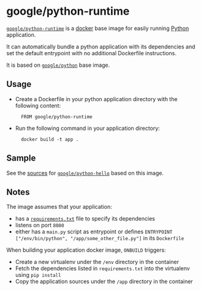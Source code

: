 # google/python-runtime

[`google/python-runtime`](https://index.docker.io/u/google/python-runtime) is a [docker](https://docker.io) base image for easily running [Python](http://python.org) application.

It can automatically bundle a python application with its dependencies and set the default entrypoint with no additional Dockerfile instructions.

It is based on [`google/python`](https://index.docker.io/u/google/python) base image.

## Usage

- Create a Dockerfile in your python application directory with the following content:

        FROM google/python-runtime

- Run the following command in your application directory:

        docker build -t app .

## Sample
  
See the [sources](/hello) for [`google/python-hello`](https://index.docker.io/u/google/python-hello) based on this image.

## Notes

The image assumes that your application:

- has a [`requirements.txt`](https://pip.pypa.io/en/latest/user_guide.html#requirements-files) file to specify its dependencies
- listens on port `8080`
- either has a `main.py` script as entrypoint or defines `ENTRYPOINT ["/env/bin/python", "/app/some_other_file.py"]` in its `Dockerfile`

When building your application docker image, `ONBUILD` triggers:

- Create a new virtualenv under the `/env` directory in the container
- Fetch the dependencies listed in `requirements.txt` into the virtualenv using `pip install`
- Copy the application sources under the `/app` directory in the container

